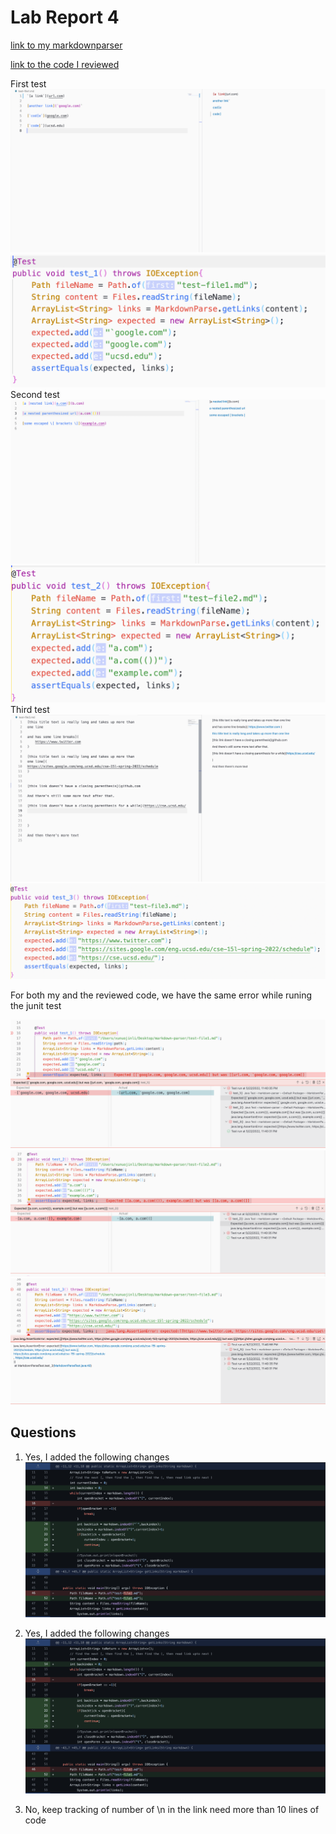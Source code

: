 # Lab Report 4
[link to my markdownparser](https://github.com/NuojinliXu/markdown-parser)

[link to the code I reviewed](https://github.com/NLChung9/markdown-parser)

First test
![test1](report4-image/test1.png)
![junit1](report4-image/junit1.png)
Second test
![test2](report4-image/test2.png)
![junit1](report4-image/junit2.png)
Third test
![test3](report4-image/test3.png)
![junit1](report4-image/junit3.png)

For both my and the reviewed code, we have the same error while runing the junit test

![result1](report4-image/result1.png)
![result2](report4-image/result2.png)
![result3](report4-image/result3.png)
## Questions
1. Yes, I added the following changes
![change](report4-image/change1.png)

2. Yes, I added the following changes
![change](report4-image/change1.png)

3. No, keep tracking of number of \n in the link need more than 10 lines of code

